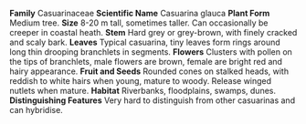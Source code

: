  **Family** Casuarinaceae **Scientific Name** Casuarina glauca **Plant Form** Medium tree. **Size** 8-20 m tall, sometimes taller. Can occasionally be creeper in coastal heath. **Stem** Hard grey or grey-brown, with finely cracked and scaly bark. **Leaves** Typical casuarina, tiny leaves form rings around long thin drooping branchlets in segments. **Flowers** Clusters with pollen on the tips of branchlets, male flowers are brown, female are bright red and hairy appearance. **Fruit and Seeds** Rounded cones on stalked heads, with reddish to white hairs when young, mature to woody. Release winged nutlets when mature. **Habitat** Riverbanks, floodplains, swamps, dunes. **Distinguishing Features** Very hard to distinguish from other casuarinas and can hybridise.